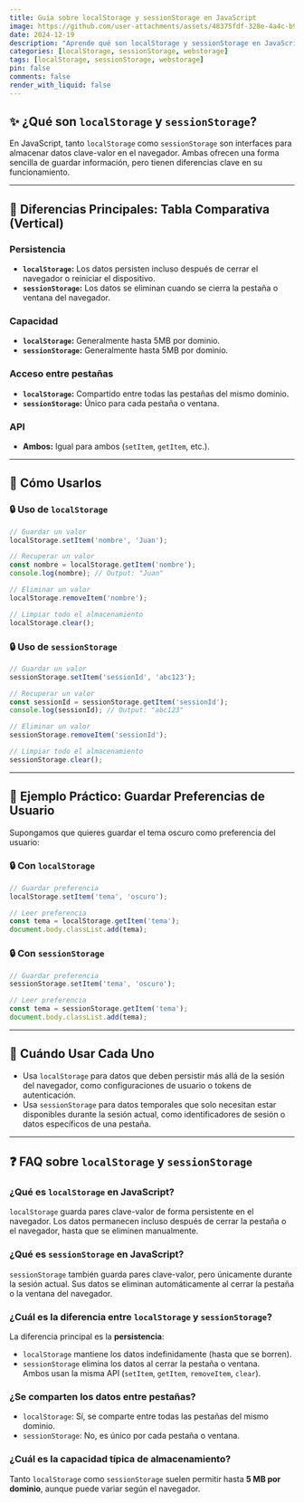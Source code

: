 ```yaml
---
title: Guía sobre localStorage y sessionStorage en JavaScript
image: https://github.com/user-attachments/assets/48375fdf-328e-4a4c-b9c4-edbc96ac0007
date: 2024-12-19
description: "Aprende qué son localStorage y sessionStorage en JavaScript, sus diferencias principales, ejemplos prácticos de uso y cuándo elegir cada uno para almacenar datos en el navegador."
categories: [localStorage, sessionStorage, webstorage]
tags: [localStorage, sessionStorage, webstorage]
pin: false
comments: false
render_with_liquid: false
---
```


## ✨ ¿Qué son `localStorage` y `sessionStorage`?

En JavaScript, tanto `localStorage` como `sessionStorage` son interfaces para almacenar datos clave-valor en el navegador. Ambas ofrecen una forma sencilla de guardar información, pero tienen diferencias clave en su funcionamiento.

---

## 🔎 Diferencias Principales: Tabla Comparativa (Vertical)

### Persistencia
- **`localStorage`:** Los datos persisten incluso después de cerrar el navegador o reiniciar el dispositivo.
- **`sessionStorage`:** Los datos se eliminan cuando se cierra la pestaña o ventana del navegador.

### Capacidad
- **`localStorage`:** Generalmente hasta 5MB por dominio.
- **`sessionStorage`:** Generalmente hasta 5MB por dominio.

### Acceso entre pestañas
- **`localStorage`:** Compartido entre todas las pestañas del mismo dominio.
- **`sessionStorage`:** Único para cada pestaña o ventana.

### API
- **Ambos:** Igual para ambos (`setItem`, `getItem`, etc.).

---

## 🔄 Cómo Usarlos

### 🔒 Uso de `localStorage`

```javascript
// Guardar un valor
localStorage.setItem('nombre', 'Juan');

// Recuperar un valor
const nombre = localStorage.getItem('nombre');
console.log(nombre); // Output: "Juan"

// Eliminar un valor
localStorage.removeItem('nombre');

// Limpiar todo el almacenamiento
localStorage.clear();
```

### 🔒 Uso de `sessionStorage`

```javascript
// Guardar un valor
sessionStorage.setItem('sessionId', 'abc123');

// Recuperar un valor
const sessionId = sessionStorage.getItem('sessionId');
console.log(sessionId); // Output: "abc123"

// Eliminar un valor
sessionStorage.removeItem('sessionId');

// Limpiar todo el almacenamiento
sessionStorage.clear();
```

---

## 🔨 Ejemplo Práctico: Guardar Preferencias de Usuario

Supongamos que quieres guardar el tema oscuro como preferencia del usuario:

### 🔒 Con `localStorage`

```javascript
// Guardar preferencia
localStorage.setItem('tema', 'oscuro');

// Leer preferencia
const tema = localStorage.getItem('tema');
document.body.classList.add(tema);
```

### 🔒 Con `sessionStorage`

```javascript
// Guardar preferencia
sessionStorage.setItem('tema', 'oscuro');

// Leer preferencia
const tema = sessionStorage.getItem('tema');
document.body.classList.add(tema);
```

---

## 🔧 Cuándo Usar Cada Uno

- Usa `localStorage` para datos que deben persistir más allá de la sesión del navegador, como configuraciones de usuario o tokens de autenticación.
- Usa `sessionStorage` para datos temporales que solo necesitan estar disponibles durante la sesión actual, como identificadores de sesión o datos específicos de una pestaña.

---

## ❓ FAQ sobre `localStorage` y `sessionStorage`

### ¿Qué es `localStorage` en JavaScript?
`localStorage` guarda pares clave-valor de forma persistente en el navegador. Los datos permanecen incluso después de cerrar la pestaña o el navegador, hasta que se eliminen manualmente.

### ¿Qué es `sessionStorage` en JavaScript?
`sessionStorage` también guarda pares clave-valor, pero únicamente durante la sesión actual. Sus datos se eliminan automáticamente al cerrar la pestaña o la ventana del navegador.

### ¿Cuál es la diferencia entre `localStorage` y `sessionStorage`?
La diferencia principal es la **persistencia**:  
- `localStorage` mantiene los datos indefinidamente (hasta que se borren).  
- `sessionStorage` elimina los datos al cerrar la pestaña o ventana.  
Ambos usan la misma API (`setItem`, `getItem`, `removeItem`, `clear`).

### ¿Se comparten los datos entre pestañas?
- `localStorage`: Sí, se comparte entre todas las pestañas del mismo dominio.  
- `sessionStorage`: No, es único por cada pestaña o ventana.

### ¿Cuál es la capacidad típica de almacenamiento?
Tanto `localStorage` como `sessionStorage` suelen permitir hasta **5 MB por dominio**, aunque puede variar según el navegador.


<script type="application/ld+json">
{
  "@context": "https://schema.org",
  "@type": "FAQPage",
  "mainEntity": [
    {
      "@type": "Question",
      "name": "¿Qué es localStorage en JavaScript?",
      "acceptedAnswer": {
        "@type": "Answer",
        "text": "localStorage guarda pares clave-valor de forma persistente en el navegador, permaneciendo después de cerrar la pestaña o el navegador hasta que se eliminen."
      }
    },
    {
      "@type": "Question",
      "name": "¿Qué es sessionStorage en JavaScript?",
      "acceptedAnswer": {
        "@type": "Answer",
        "text": "sessionStorage guarda pares clave-valor solo durante la sesión actual; sus datos se eliminan al cerrar la pestaña o ventana del navegador."
      }
    },
    {
      "@type": "Question",
      "name": "¿Cuál es la diferencia entre localStorage y sessionStorage?",
      "acceptedAnswer": {
        "@type": "Answer",
        "text": "Principalmente la persistencia: localStorage mantiene los datos indefinidamente (hasta borrarlos), mientras que sessionStorage los elimina al cerrar la pestaña. La API (setItem, getItem, removeItem, clear) es la misma."
      }
    },
    {
      "@type": "Question",
      "name": "¿Se comparten los datos entre pestañas?",
      "acceptedAnswer": {
        "@type": "Answer",
        "text": "localStorage se comparte entre pestañas del mismo dominio; sessionStorage es único por pestaña o ventana."
      }
    },
    {
      "@type": "Question",
      "name": "¿Cuál es la capacidad típica de almacenamiento?",
      "acceptedAnswer": {
        "@type": "Answer",
        "text": "Típicamente alrededor de 5 MB por origen tanto para localStorage como para sessionStorage, aunque puede variar por navegador."
      }
    }
  ]
}
</script>
